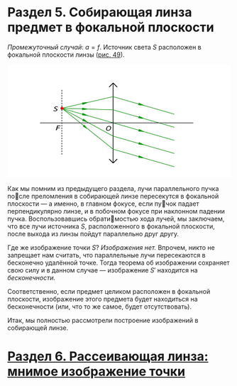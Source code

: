 # Раздел 5.  Собирающая линза предмет в фокальной плоскости
_Промежуточный случай_: $a = f$. Источник света $S$ расположен в фокальной плоскости линзы ([рис. 49](/image/Рисунок49.jpg)).

![a = f: изображение отсутствует](/image/Рисунок49.jpg)

Как мы помним из предыдущего раздела, лучи параллельного пучка после преломления в собирающей линзе пересекутся в фокальной плоскости — а именно, в главном фокусе, если пучок падает перпендикулярно линзе, и в побочном фокусе при наклонном падении пучка. Воспользовавшись обратимостью хода лучей, мы заключаем, что все лучи источника $S$, расположенного в фокальной плоскости, после выхода из линзы пойдут параллельно друг другу.

Где же изображение точки $S$? _Изображения нет._ Впрочем, никто не запрещает нам считать, что параллельные лучи пересекаются в бесконечно удалённой точке. Тогда теорема об изображении сохраняет свою силу и в данном случае — изображение $S'$ находится на _бесконечности._

Соответственно, если предмет целиком расположен в фокальной плоскости, изображение этого предмета будет находиться на бесконечности (или, что то же самое, будет отсутствовать).

Итак, мы полностью рассмотрели построение изображений в собирающей линзе.
# [Раздел 6. Рассеивающая линза: мнимое изображение точки](/Тонкие%20линзы.%20Построение%20изображений/Рассеивающая%20линза%3A%20мнимое%20изображение%20точки.md)
